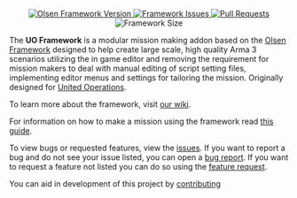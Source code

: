 <p align="center">
    <a href="https://github.com/unitedoperations/UnitedOperationsFramework/releases">
        <img src="https://img.shields.io/badge/Version-1.0.2-blue.svg" alt="Olsen Framework Version">
    </a>
    <a href="https://github.com/unitedoperations/UnitedOperationsFramework/">
        <img src="https://img.shields.io/github/issues/UnitedOperations/UnitedOperationsFramework.svg" alt="Framework Issues">
    </a>
  <a href="https://github.com/unitedoperations/UnitedOperationsFramework/pulls">
        <img src="https://img.shields.io/github/issues/UnitedOperations/UnitedOperationsFramework.svg" alt="Pull Requests">
    </a>
    <img src="https://img.shields.io/github/languages/code-size/UnitedOperations/UnitedOperationsFramework.svg" alt="Framework Size">
</p>

The **UO Framework** is a modular mission making addon based on the [Olsen Framework](https://github.com/dklollol/Olsen-Framework-Arma-3) designed to help create large scale, high quality Arma 3 scenarios utilizing the in game editor and removing the requirement for mission makers to deal with manual editing of script setting files, implementing editor menus and settings for tailoring the mission. Originally designed for [United Operations](http://unitedoperations.net/).

To learn more about the framework, visit [our wiki](https://github.com/unitedoperations/UnitedOperationsFramework/wiki/Introduction).

For information on how to make a mission using the framework read [this guide](https://github.com/unitedoperations/UnitedOperationsFramework/wiki/Guide).

To view bugs or requested features, view the [issues](https://github.com/unitedoperations/UnitedOperationsFramework/issues). If you want to report a bug and do not see your issue listed, you can open a [bug report](https://github.com/unitedoperations/UnitedOperationsFramework/issues/new?template=bug_report.md). If you want to request a feature not listed you can do so using the [feature request](https://github.com/unitedoperations/UnitedOperationsFramework/issues/new?template=feature_request.md).

You can aid in development of this project by [contributing](https://github.com/unitedoperations/UnitedOperationsFramework/blob/master/.github/CONTRIBUTING.md)
